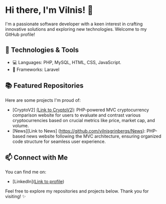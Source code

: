 # Hi there, I'm Vilnis! 👋

I'm a passionate software developer with a keen interest in crafting innovative solutions and exploring new technologies. Welcome to my GitHub profile!

## 🔧 Technologies & Tools

- 💻 Languages: PHP, MySQL, HTML, CSS, JavaScript.
- 🚀 Frameworks: Laravel

## 📚 Featured Repositories

Here are some projects I'm proud of:

- [CryptoV2] [(Link to CryptoV2)](https://github.com/vilnisgrinbergs/CryptoV2): PHP-powered MVC cryptocurrency comparison website for users to evaluate and contrast various cryptocurrencies based on crucial metrics like price, market cap, and volume.
- [News][Link to News] (https://github.com/vilnisgrinbergs/News): PHP-based news website following the MVC architecture, ensuring organized code structure for seamless user experience.

## 📫 Connect with Me

You can find me on:

- [LinkedIn]([Link to profile](https://www.linkedin.com/in/vilnisgrinbergs/))

Feel free to explore my repositories and projects below. Thank you for visiting! ✨
